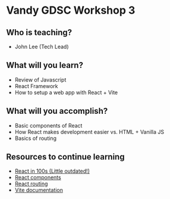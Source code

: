 # Vandy GDSC Workshop 3

## Who is teaching?
* John Lee (Tech Lead)

## What will you learn?
* Review of Javascript
* React Framework
* How to setup a web app with React + Vite

## What will you accomplish?
* Basic components of React
* How React makes development easier vs. HTML + Vanilla JS
* Basics of routing

## Resources to continue learning
* [React in 100s (Little outdated!)](https://www.youtube.com/watch?v=Tn6-PIqc4UM)
* [React components](https://react.dev/learn/your-first-component)
* [React routing](https://www.geeksforgeeks.org/reactjs-router/)
* [Vite documentation](https://vite.dev/)
